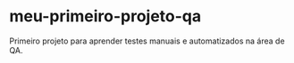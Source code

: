 # meu-primeiro-projeto-qa
Primeiro projeto para aprender testes manuais e automatizados na área de QA.
